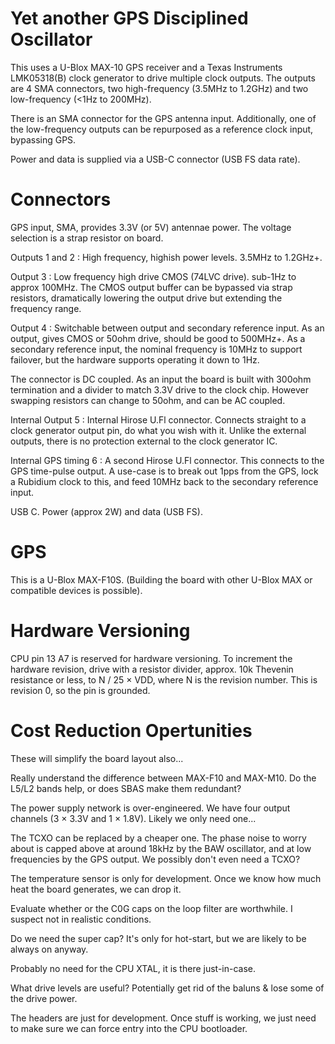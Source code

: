 Yet another GPS Disciplined Oscillator
======================================

This uses a U-Blox MAX-10 GPS receiver and a Texas Instruments LMK05318(B) clock
generator to drive multiple clock outputs.  The outputs are 4 SMA connectors,
two high-frequency (3.5MHz to 1.2GHz) and two low-frequency (<1Hz to 200MHz).

There is an SMA connector for the GPS antenna input.  Additionally, one of the
low-frequency outputs can be repurposed as a reference clock input, bypassing
GPS.

Power and data is supplied via a USB-C connector (USB FS data rate).


Connectors
==========

GPS input, SMA, provides 3.3V (or 5V) antennae power.  The voltage selection
is a strap resistor on board.

Outputs 1 and 2
: High frequency, highish power levels.  3.5MHz to 1.2GHz+.

Output 3
: Low frequency high drive CMOS (74LVC drive).  sub-1Hz to approx 100MHz.  The
  CMOS output buffer can be bypassed via strap resistors, dramatically lowering
  the output drive but extending the frequency range.

Output 4
: Switchable between output and secondary reference input.  As an output, gives
  CMOS or 50ohm drive, should be good to 500MHz+.  As a secondary reference
  input, the nominal frequency is 10MHz to support failover, but the hardware
  supports operating it down to 1Hz.

  The connector is DC coupled.  As an input the board is built with 300ohm
  termination and a divider to match 3.3V drive to the clock chip.  However
  swapping resistors can change to 50ohm, and can be AC coupled.

Internal Output 5
: Internal Hirose U.Fl connector.  Connects straight to a clock generator output
  pin, do what you wish with it.  Unlike the external outputs, there is no
  protection external to the clock generator IC.

Internal GPS timing 6
: A second Hirose U.Fl connector.  This connects to the GPS time-pulse output.
  A use-case is to break out 1pps from the GPS, lock a Rubidium clock to this,
  and feed 10MHz back to the secondary reference input.

USB C.  Power (approx 2W) and data (USB FS).

GPS
===

This is a U-Blox MAX-F10S.  (Building the board with other U-Blox MAX or
compatible devices is possible).


Hardware Versioning
===================

CPU pin 13 A7 is reserved for hardware versioning.  To increment the hardware
revision, drive with a resistor divider, approx. 10k Thevenin resistance or
less, to N / 25 × VDD, where N is the revision number.  This is revision 0, so
the pin is grounded.

Cost Reduction Opertunities
===========================

These will simplify the board layout also...

Really understand the difference between MAX-F10 and MAX-M10.  Do the L5/L2
bands help, or does SBAS make them redundant?

The power supply network is over-engineered.  We have four output channels (3 ×
3.3V and 1 × 1.8V).  Likely we only need one...

The TCXO can be replaced by a cheaper one.  The phase noise to worry about is
capped above at around 18kHz by the BAW oscillator, and at low frequencies by
the GPS output.  We possibly don't even need a TCXO?

The temperature sensor is only for development.  Once we know how much heat the
board generates, we can drop it.

Evaluate whether or the C0G caps on the loop filter are worthwhile.  I suspect
not in realistic conditions.

Do we need the super cap?  It's only for hot-start, but we are likely to be
always on anyway.

Probably no need for the CPU XTAL, it is there just-in-case.

What drive levels are useful?  Potentially get rid of the baluns & lose some of
the drive power.

The headers are just for development.  Once stuff is working, we just need
to make sure we can force entry into the CPU bootloader.